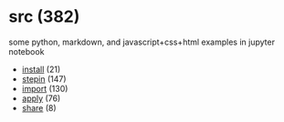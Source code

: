 # src (382)
some python, markdown, and javascript+css+html examples in jupyter notebook

+ [install](install/README.md) (21)
+ [stepin](stepin/README.md) (147)
+ [import](import/README.md) (130)
+ [apply](apply/README.md) (76)
+ [share](share/README.md) (8)
